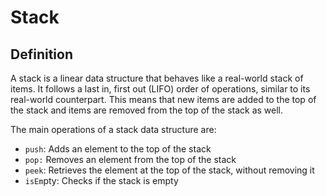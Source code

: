 # Stack

## Definition

A stack is a linear data structure that behaves like a real-world stack of items. It follows a last in, first out (LIFO) order of operations, similar to its real-world counterpart. This means that new items are added to the top of the stack and items are removed from the top of the stack as well.

The main operations of a stack data structure are:

- ```push```: Adds an element to the top of the stack
- ```pop:``` Removes an element from the top of the stack
- ```peek```: Retrieves the element at the top of the stack, without removing it
- ```isEm```pty: Checks if the stack is empty
